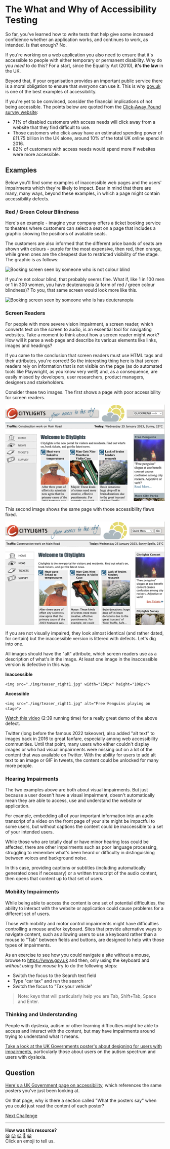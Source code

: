 # The What and Why of Accessibility Testing

<!-- OMITTED -->

So far, you've learned how to write tests that help give some increased
confidence whether an application works, and continues to work, as intended. Is
that enough? No.

If you're working on a web application you also need to ensure that it's
accessible to people with either temporary or permanent disability. Why do you
_need_ to do this? For a start, since the Equality Act (2010), **it's the law**
in the UK.

Beyond that, if your organisation provides an important public service there is
a moral obligation to ensure that _everyone_ can use it. This is why
[gov.uk](https://gov.uk) is one of the best examples of accessibility.

If you're yet to be convinced, consider the financial implications of not being
accessible. The points below are quoted from the [Click-Away Pound survey
website](https://www.clickawaypound.com/cap16finalreport.html):

- 71% of disabled customers with access needs will click away from a website
  that they find difficult to use.
- Those customers who click away have an estimated spending power of £11.75
  billion in the UK alone, around 10% of the total UK online spend in 2016.
- 82% of customers with access needs would spend more if websites were more
  accessible.

## Examples

Below you'll find some examples of inaccessible web pages and the users'
impairments which they're likely to impact. Bear in mind that there are many,
many ways, beyond these examples, in which a page might contain accessibility
defects.

### Red / Green Colour Blindness

Here's an example - imagine your company offers a ticket booking service to
theatres where customers can select a seat on a page that includes a graphic
showing the positions of available seats.

The customers are also informed that the different price bands of seats are
shown with colours - purple for the most expensive, then red, then orange, while
green ones are the cheapest due to restricted visibility of the stage. The
graphic is as follows:

![Booking screen seen by someone who is not colour
blind](../images/without_colour_blindness.png)

If you're not colour blind, that probably seems fine. What if, like 1 in 100 men
or 1 in 300 women, you have deuteranopia (a form of red / green colour
blindness)? To you, that same screen would look more like this.

![Booking screen seen by someone who is has
deuteranopia](../images/with_colour_blindness.png)

### Screen Readers

For people with more severe vision impairment, a screen reader, which converts
text on the screen to audio, is an essential tool for navigating websites. Take
a moment to think about how a screen reader might work? How will it parse a web
page and describe its various elements like links, images and headings?

If you came to the conclusion that screen readers must use HTML tags and their
attributes, you're correct! So the interesting thing here is that screen readers
rely on information that is not visible on the page (as do automated tools like
Playwright, as you know very well!) and, as a consequence, are easily missed by
developers, user researchers, product managers, designers and stakeholders.

Consider these two images. The first shows a page with poor accessibility for
screen readers.

![Page with poor accessibility for screen readers](../images/inaccessible.png)

This second image shows the same page with those accessibility flaws fixed.

![Page that is accessible for screen readers](../images/accessible.png)

If you are not visually impaired, they look almost identical (and rather dated,
for certain) but the inaccessible version is littered with defects. Let's dig
into one.

All images should have the "alt" attribute, which screen readers use as a
description of what's in the image. At least one image in the inaccessible
version is defective in this way.

**Inaccessible**

```
<img src="./img/teaser_right1.jpg" width="150px" height="106px">
```

**Accessible**

```
<img src="./img/teaser_right1.jpg" alt="Free Penguins playing on stage">
```

[Watch this
video](https://www.youtube.com/watch?v=QP0nbdNU-iE&ab_channel=Communify) (2:39
running time) for a really great demo of the above defect.

Twitter (long before the famous 2022 takeover), also added "alt text" to images
back in 2016 to great fanfare, especially among web accessibility communities.
Until that point, many users who either couldn't display images or who had
visual impairments were missing out on a lot of the content that was available
on Twitter. With the ability for users to add alt text to an image or GIF in
tweets, the content could be unlocked for many more people.

### Hearing Impairments

The two examples above are both about visual impairments. But just because a
user doesn't have a visual impairment, doesn't automatically mean they are able
to access, use and understand the website or application.

For example, embedding all of your important information into an audio
transcript of a video on the front page of your site might be impactful to some
users, but without captions the content could be inaccessible to a set of your
intended users.

While those who are totally deaf or have minor hearing loss could be affected,
there are other impairments such as poor language processing, struggling to
remember what's been heard or difficulty in distinguishing between voices and
background noise.

In this case, providing captions or subtitles (including automatically generated
ones if necessary) or a written transcript of the audio content, then opens that
content up to that set of users.

### Mobility Impairments

While being able to access the content is one set of potential difficulties, the
ability to interact with the website or application could cause problems for a
different set of users.

Those with mobility and motor control impairments might have difficulties
controlling a mouse and/or keyboard. Sites that provide alternative ways to
navigate content, such as allowing users to use a keyboard rather than a mouse
to "Tab" between fields and buttons, are designed to help with those types of
impairments.

As an exercise to see how you could navigate a site without a mouse, browse to
https://www.gov.uk and then, only using the keyboard and *without using the
mouse* try to do the following steps:

* Switch the focus to the Search text field
* Type "car tax" and run the search
* Switch the focus to "Tax your vehicle"

> Note: keys that will particularly help you are Tab, Shift+Tab, Space and
> Enter.

### Thinking and Understanding

People with dyslexia, autism or other learning difficulties might be able to
access and interact with the content, but may have impairments around trying to
understand what it means.

[Take a look at the UK Governments poster's about designing for users with
impairments](https://github.com/UKHomeOffice/posters/blob/master/accessibility/dos-donts/posters_en-UK/accessibility-posters-set.pdf),
particularly those about users on the autism spectrum and users with dyslexia.

## Question

[Here's a UK Government page on
accessibility](https://accessibility.blog.gov.uk/2016/09/02/dos-and-donts-on-designing-for-accessibility/),
which references the same posters you've just been looking at.

On that page, why is there a section called "What the posters say" when you
could just read the content of each poster?

[Next Challenge](02_guidelines.md)

<!-- BEGIN GENERATED SECTION DO NOT EDIT -->

---

**How was this resource?**  
[😫](https://airtable.com/shrUJ3t7KLMqVRFKR?prefill_Repository=makersacademy%2Fextending-testing&prefill_File=phase3%2F01_what_and_why.md&prefill_Sentiment=😫) [😕](https://airtable.com/shrUJ3t7KLMqVRFKR?prefill_Repository=makersacademy%2Fextending-testing&prefill_File=phase3%2F01_what_and_why.md&prefill_Sentiment=😕) [😐](https://airtable.com/shrUJ3t7KLMqVRFKR?prefill_Repository=makersacademy%2Fextending-testing&prefill_File=phase3%2F01_what_and_why.md&prefill_Sentiment=😐) [🙂](https://airtable.com/shrUJ3t7KLMqVRFKR?prefill_Repository=makersacademy%2Fextending-testing&prefill_File=phase3%2F01_what_and_why.md&prefill_Sentiment=🙂) [😀](https://airtable.com/shrUJ3t7KLMqVRFKR?prefill_Repository=makersacademy%2Fextending-testing&prefill_File=phase3%2F01_what_and_why.md&prefill_Sentiment=😀)  
Click an emoji to tell us.

<!-- END GENERATED SECTION DO NOT EDIT -->
